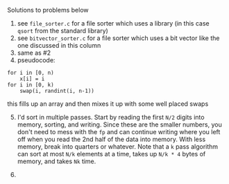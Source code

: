 Solutions to problems below

1. see `file_sorter.c` for a file sorter which uses a library (in this case `qsort` from the standard library)
2. see `bitvector_sorter.c` for a file sorter which uses a bit vector like the one discussed in this column
3. same as #2
4. pseudocode:
```
for i in [0, n)
    x[i] = i
for i in [0, k)
    swap(i, randint(i, n-1))
```
this fills up an array and then mixes it up with some well placed swaps

5. I'd sort in multiple passes. Start by reading the first `N/2` digits into memory, sorting, and writing.
Since these are the smaller numbers, you don't need to mess with the `fp` and can continue writing where you left off
when you read the 2nd half of the data into memory. With less memory, break into quarters or whatever. 
Note that a `k` pass algorithm can sort at most `N/k` elements at a time, takes up `N/k * 4` bytes of memory, and takes `Nk` time. 

6. 